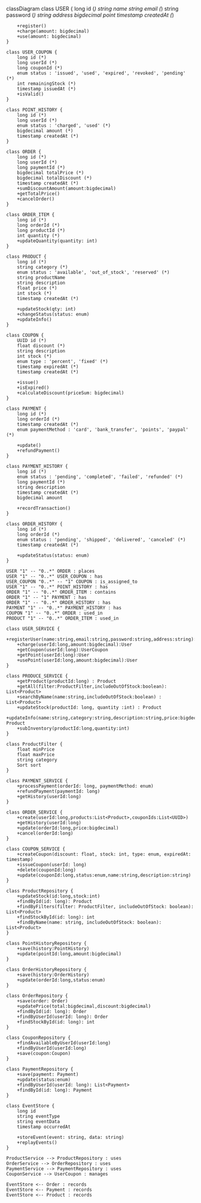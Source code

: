 classDiagram
    class USER {
        long id (*)
        string name
        string email (*)
        string password (*)
        string address
        bigdecimal point
        timestamp createdAt (*)
        
        +register()
        +charge(amount: bigdecimal)
        +use(amount: bigdecimal)
    }

    class USER_COUPON {
        long id (*)
        long userId (*)
        long couponId (*)
        enum status : 'issued', 'used', 'expired', 'revoked', 'pending' (*)
        int remainingStock (*)
        timestamp issuedAt (*)
        +isValid()
    }

    class POINT_HISTORY {
        long id (*)
        long userId (*)
        enum status : 'charged', 'used' (*)
        bigdecimal amount (*)
        timestamp createdAt (*)
    }

    class ORDER {
        long id (*)
        long userId (*)
        long paymentId (*)
        bigdecimal totalPrice (*)
        bigdecimal totalDiscount (*)
        timestamp createdAt (*)
        +sumDiscountAmount(amount:bigdecimal)
        +getTotalPrice()
        +cancelOrder()
    }

    class ORDER_ITEM {
        long id (*)
        long orderId (*)
        long productId (*)
        int quantity (*)
        +updateQuantity(quantity: int)
    }

    class PRODUCT {
        long id (*)
        string category (*)
        enum status : 'available', 'out_of_stock', 'reserved' (*)
        string productName
        string description
        float price (*)
        int stock (*)
        timestamp createdAt (*)
        
        +updateStock(qty: int)
        +changeStatus(status: enum)
        +updateInfo()        
    }

    class COUPON {
        UUID id (*)
        float discount (*)
        string description
        int stock (*)
        enum type : 'percent', 'fixed' (*)
        timestamp expiredAt (*)
        timestamp createdAt (*)
        
        +issue()        
        +isExpired()
        +calculateDiscount(priceSum: bigdecimal)
    }

    class PAYMENT {
        long id (*)
        long orderId (*)
        timestamp createdAt (*)
        enum paymentMethod : 'card', 'bank_transfer', 'points', 'paypal' (*)
        
        +update()
        +refundPayment()        
    }

    class PAYMENT_HISTORY {
        long id (*)
        enum status : 'pending', 'completed', 'failed', 'refunded' (*)
        long paymentId (*)
        string description
        timestamp createdAt (*)
        bigdecimal amount 
        
        +recordTransaction()   
    }

    class ORDER_HISTORY {
        long id (*)
        long orderId (*)
        enum status : 'pending', 'shipped', 'delivered', 'canceled' (*)
        timestamp createdAt (*)
        
        +updateStatus(status: enum)
    }

    USER "1" -- "0..*" ORDER : places
    USER "1" -- "0..*" USER_COUPON : has
    USER_COUPON "0..*" -- "1" COUPON : is_assigned_to
    USER "1" -- "0..*" POINT_HISTORY : has
    ORDER "1" -- "0..*" ORDER_ITEM : contains
    ORDER "1" -- "1" PAYMENT : has
    ORDER "1" -- "0..*" ORDER_HISTORY : has
    PAYMENT "1" -- "0..*" PAYMENT_HISTORY : has
    COUPON "1" -- "0..*" ORDER : used_in
    PRODUCT "1" -- "0..*" ORDER_ITEM : used_in

    class USER_SERVICE {
        +registerUser(name:string,email:string,password:string,address:string):User
        +charge(userId:long,amount:bigdecimal):User
        +getCoupon(userId:long):UserCoupon
        +getPoint(userId:long):User
        +usePoint(userId:long,amount:bigdecimal):User
    }

    class PRODUCE_SERVICE {
        +getProduct(productId:long) : Product
        +getAll(filter:ProductFilter,includeOutOfStock:boolean): List<Product>
        +searchByName(name:string,includeOutOfStock:boolean) : List<Product>
        +updateStock(productId: long, quantity :int) : Product
        +updateInfo(name:string,category:string,description:string,price:bigdecimal,status:enum): Product
        +subInventory(productId:long,quantity:int)
    }

    class ProductFilter {
        float minPrice
        float maxPrice
        string category
        Sort sort
    }

    class PAYMENT_SERVICE {
        +processPayment(orderId: long, paymentMethod: enum)
        +refundPayment(paymentId: long)
        +getHistory(userId:long)
    }

    class ORDER_SERVICE {
        +create(userId:long,products:List<Product>,couponIds:List<UUID>)
        +getHistory(userId:long)
        +update(orderId:long,price:bigdecimal)
        +cancel(orderId:long)			 
    }

    class COUPON_SERVICE {
        +createCoupon(discount: float, stock: int, type: enum, expiredAt: timestamp)
        +issueCoupon(userId: long)
        +delete(couponId:long)
        +update(couponId:long,status:enum,name:string,description:string)
    }

    class ProductRepository {
        +updateStock(id:long,stock:int)
        +findById(id: long): Product
        +findByFilters(filter: ProductFilter, includeOutOfStock: boolean): List<Product>
        +findStockById(id: long): int
        +findByName(name: string, includeOutOfStock: boolean): List<Product>
    }

    class PointHistoryRepository {
        +save(history:PointHistory)
        +update(pointId:long,amount:bigdecimal)
    }

    class OrderHistoryRepository {
        +save(history:OrderHistory)
        +update(orderId:long,status:enum)
    }

    class OrderRepository {
        +save(order: Order)
        +updatePrice(total:bigdecimal,discount:bigdecimal)
        +findById(id: long): Order
        +findByUserId(userId: long): Order
        +findStockById(id: long): int
    }

    class CouponRepository {
        +findAvailableByUserId(userId:long)
        +findByUserId(userId:long)
        +save(coupon:Coupon)
    }

    class PaymentRepository {
        +save(payment: Payment)
        +update(status:enum)
        +findByUserId(userId: long): List<Payment>
        +findById(id: long): Payment
    }

    class EventStore {
        long id
        string eventType
        string eventData
        timestamp occurredAt
    
        +storeEvent(event: string, data: string)
        +replayEvents()
    }

    ProductService --> ProductRepository : uses
    OrderService --> OrderRepository : uses
    PaymentService --> PaymentRepository : uses
    CouponService --> UserCoupon : manages

    EventStore <-- Order : records
    EventStore <-- Payment : records
    EventStore <-- Product : records
